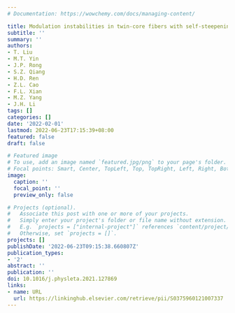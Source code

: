 ```yaml
---
# Documentation: https://wowchemy.com/docs/managing-content/

title: Modulation instabilities in twin-core fibers with self-steepening effects
subtitle: ''
summary: ''
authors:
- T. Liu
- M.T. Yin
- J.P. Rong
- S.Z. Qiang
- H.D. Ren
- Z.L. Cao
- F.L. Xian
- M.Z. Yang
- J.H. Li
tags: []
categories: []
date: '2022-02-01'
lastmod: 2022-06-23T17:15:39+08:00
featured: false
draft: false

# Featured image
# To use, add an image named `featured.jpg/png` to your page's folder.
# Focal points: Smart, Center, TopLeft, Top, TopRight, Left, Right, BottomLeft, Bottom, BottomRight.
image:
  caption: ''
  focal_point: ''
  preview_only: false

# Projects (optional).
#   Associate this post with one or more of your projects.
#   Simply enter your project's folder or file name without extension.
#   E.g. `projects = ["internal-project"]` references `content/project/deep-learning/index.md`.
#   Otherwise, set `projects = []`.
projects: []
publishDate: '2022-06-23T09:15:38.660807Z'
publication_types:
- '2'
abstract: ''
publication: ''
doi: 10.1016/j.physleta.2021.127869
links:
- name: URL
  url: https://linkinghub.elsevier.com/retrieve/pii/S0375960121007337
---
```

